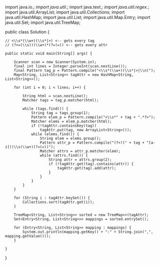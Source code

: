 import java.io.*;
import java.util.*;
import java.text.*;
import java.util.regex.*;
import java.util.ArrayList;
import java.util.Collections;
import java.util.HashMap;
import java.util.List;
import java.util.Map.Entry;
import java.util.Set;
import java.util.TreeMap;

public class Solution {

    // <\\s*(\\w+)(\\s*|>) <-- gets every tag
    // (?<=(\\s))(\\w+)*(?=(=)) <-- gets every attr

    public static void main(String[] args) {

        Scanner scan = new Scanner(System.in);
        final int lines = Integer.parseInt(scan.nextLine());
        final Pattern tag_p = Pattern.compile("<\\s*(\\w+)(\\s*|>|\\n)");
        Map<String, List<String>> tagAttr = new HashMap<String, List<String>>();

        for (int i = 0; i < lines; i++) {

            String html = scan.nextLine();
            Matcher tags = tag_p.matcher(html);

            while (tags.find()) {
                String tag = tags.group(1);
                Pattern elem_p = Pattern.compile("<\\s*" + tag + ".*?>");
                Matcher elems = elem_p.matcher(html);
                if (!tagAttr.containsKey(tag))
                    tagAttr.put(tag, new ArrayList<String>());
                while (elems.find()) {
                    String elem = elems.group();
                    Pattern attr_p = Pattern.compile("(?<!(" + tag + "[a-z]))\\s(\\w+)(?=(=))");
                    Matcher attrs = attr_p.matcher(elem);
                    while (attrs.find()) {
                        String attr = attrs.group(2);
                        if (!tagAttr.get(tag).contains(attr)) {
                            tagAttr.get(tag).add(attr);
                        }
                    }
                }
            }
        }

        for (String i : tagAttr.keySet()) {
            Collections.sort(tagAttr.get(i));
        }

        TreeMap<String, List<String>> sorted = new TreeMap<>(tagAttr);
        Set<Entry<String, List<String>>> mappings = sorted.entrySet();

        for (Entry<String, List<String>> mapping : mappings) {
            System.out.println(mapping.getKey() + ":" + String.join(",", mapping.getValue()));
        }

    }
}

